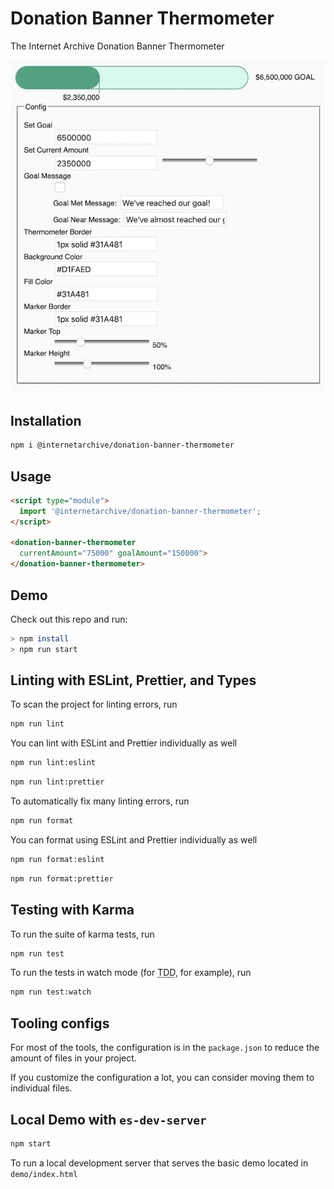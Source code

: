 # Donation Banner Thermometer

The Internet Archive Donation Banner Thermometer

![Donation Banner Thermometer](./assets/screenshot.jpg "Donatino Banner Thermometer")

## Installation
```bash
npm i @internetarchive/donation-banner-thermometer
```

## Usage
```html
<script type="module">
  import '@internetarchive/donation-banner-thermometer';
</script>

<donation-banner-thermometer
  currentAmount="75000" goalAmount="150000">
</donation-banner-thermometer>
```

## Demo
Check out this repo and run:

```bash
> npm install
> npm run start
```

## Linting with ESLint, Prettier, and Types
To scan the project for linting errors, run
```bash
npm run lint
```

You can lint with ESLint and Prettier individually as well
```bash
npm run lint:eslint
```
```bash
npm run lint:prettier
```

To automatically fix many linting errors, run
```bash
npm run format
```

You can format using ESLint and Prettier individually as well
```bash
npm run format:eslint
```
```bash
npm run format:prettier
```

## Testing with Karma
To run the suite of karma tests, run
```bash
npm run test
```

To run the tests in watch mode (for <abbr title="test driven development">TDD</abbr>, for example), run

```bash
npm run test:watch
```


## Tooling configs

For most of the tools, the configuration is in the `package.json` to reduce the amount of files in your project.

If you customize the configuration a lot, you can consider moving them to individual files.

## Local Demo with `es-dev-server`
```bash
npm start
```
To run a local development server that serves the basic demo located in `demo/index.html`
